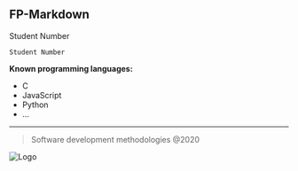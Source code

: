**FP-Markdown**
---

Student Number

`Student Number`

**Known programming languages:**

- C
- JavaScript
- Python
- ...
---
> Software development methodologies @2020

![Logo][1]

[1]:
https://www.ipleiria.pt/wp-content/themes/ipleiria/img/logo_ipl_header.png